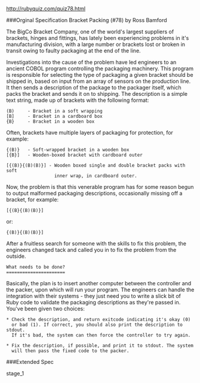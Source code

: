 
http://rubyquiz.com/quiz78.html

###Orginal Specification
Bracket Packing (#78)
by Ross Bamford

The BigCo Bracket Company, one of the world's largest suppliers of brackets, hinges and fittings, has lately been experiencing problems in it's manufacturing division, with a large number or brackets lost or broken in transit owing to faulty packaging at the end of the line.

Investigations into the cause of the problem have led engineers to an ancient COBOL program controlling the packaging machinery. This program is responsible for selecting the type of packaging a given bracket should be shipped in, based on input from an array of sensors on the production line. It then sends a description of the package to the packager itself, which packs the bracket and sends it on to shipping. The description is a simple text string, made up of brackets with the following format:

	(B)     - Bracket in a soft wrapping
	[B]     - Bracket in a cardboard box
	{B}     - Bracket in a wooden box

Often, brackets have multiple layers of packaging for protection, for example:

	{(B)}   - Soft-wrapped bracket in a wooden box
	[{B}]   - Wooden-boxed bracket with cardboard outer

	[{(B)}{(B)(B)}] - Wooden boxed single and double bracket packs with soft
	                  inner wrap, in cardboard outer. 

Now, the problem is that this venerable program has for some reason begun to output malformed packaging descriptions, occasionally missing off a bracket, for example:

	[{(B}{(B)(B)}]

or:

	{(B)}{(B)(B)}]

After a fruitless search for someone with the skills to fix this problem, the engineers changed tack and called you in to fix the problem from the outside.

	What needs to be done?
	======================

Basically, the plan is to insert another computer between the controller and the packer, upon which will run your program. The engineers can handle the integration with their systems - they just need you to write a slick bit of Ruby code to validate the packaging descriptions as they're passed in. You've been given two choices:

	* Check the description, and return exitcode indicating it's okay (0)
	  or bad (1). If correct, you should also print the description to stdout.
	  If it's bad, the system can then force the controller to try again.

	* Fix the description, if possible, and print it to stdout. The system
	  will then pass the fixed code to the packer.


###Extended Spec

stage_1